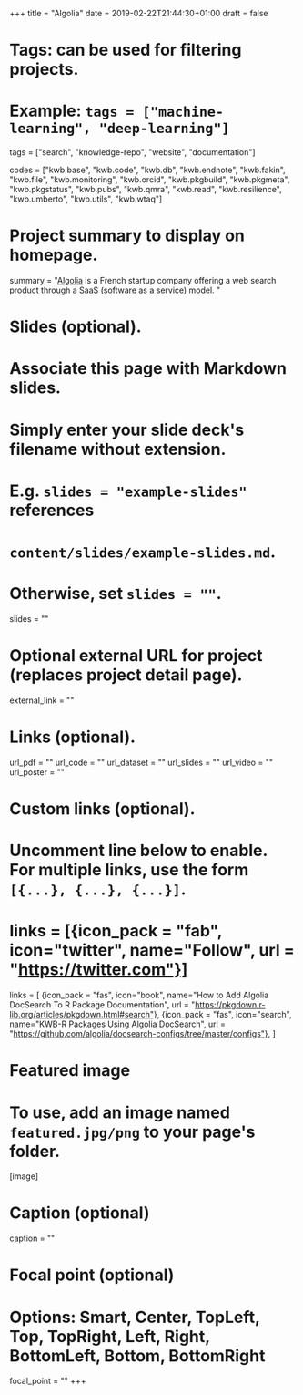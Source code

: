 +++
title = "Algolia"
date = 2019-02-22T21:44:30+01:00
draft = false

# Tags: can be used for filtering projects.
# Example: `tags = ["machine-learning", "deep-learning"]`
tags = ["search", "knowledge-repo", "website", "documentation"]

codes = ["kwb.base", "kwb.code", "kwb.db", "kwb.endnote", "kwb.fakin", "kwb.file", "kwb.monitoring", "kwb.orcid", "kwb.pkgbuild", "kwb.pkgmeta", "kwb.pkgstatus", "kwb.pubs", "kwb.qmra",
"kwb.read", "kwb.resilience", "kwb.umberto", "kwb.utils", "kwb.wtaq"]

# Project summary to display on homepage.
summary = "[Algolia](https://algolia.com) is a French startup company offering a web search product through a SaaS (software as a service) model. "

# Slides (optional).
#   Associate this page with Markdown slides.
#   Simply enter your slide deck's filename without extension.
#   E.g. `slides = "example-slides"` references 
#   `content/slides/example-slides.md`.
#   Otherwise, set `slides = ""`.
slides = ""

# Optional external URL for project (replaces project detail page).
external_link = ""

# Links (optional).
url_pdf = ""
url_code = ""
url_dataset = ""
url_slides = ""
url_video = ""
url_poster = ""

# Custom links (optional).
#   Uncomment line below to enable. For multiple links, use the form `[{...}, {...}, {...}]`.
# links = [{icon_pack = "fab", icon="twitter", name="Follow", url = "https://twitter.com"}]
links = [
{icon_pack = "fas", icon="book", name="How to Add Algolia DocSearch To R Package Documentation", url = "https://pkgdown.r-lib.org/articles/pkgdown.html#search"},
{icon_pack = "fas", icon="search", name="KWB-R Packages Using Algolia DocSearch", url = "https://github.com/algolia/docsearch-configs/tree/master/configs"},
]
# Featured image
# To use, add an image named `featured.jpg/png` to your page's folder. 
[image]
  # Caption (optional)
  caption = ""

  # Focal point (optional)
  # Options: Smart, Center, TopLeft, Top, TopRight, Left, Right, BottomLeft, Bottom, BottomRight
  focal_point = ""
+++

